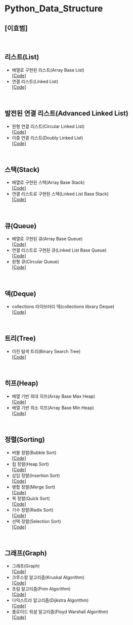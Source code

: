# Python_Data_Structure

##  [이효범]

<br/>

## 리스트(List)
- 배열로 구현된 리스트(Array Base List)<br/>
[[Code]](https://github.com/llhbum/Python_Data_Structure/blob/master/List/Array_Base_List.py)
- 연결 리스트(Linked List)<br/>
[[Code]](https://github.com/llhbum/Python_Data_Structure/blob/master/List/Linked_List.py)

<br/>

## 발전된 연결 리스트(Advanced Linked List)
- 원형 연결 리스트(Circular Linked List)<br/>
[[Code]](https://github.com/llhbum/Python_Data_Structure/blob/master/Advanced%20Linked%20List/Circular%20Linked%20List.py)
- 이중 연결 리스트(Doubly Linked List)<br/>
[[Code]](https://github.com/llhbum/Python_Data_Structure/blob/master/Advanced%20Linked%20List/DoublyLinkedList.py)

<br/>

## 스택(Stack)
- 배열로 구현된 스택(Array Base Stack)<br/>
[[Code]](https://github.com/llhbum/Python_Data_Structure/blob/master/Stack/arrayBaseStack.py)
- 연결 리스트로 구현된 스택(Linked List Base Stack)<br/>
[[Code]](https://github.com/llhbum/Python_Data_Structure/blob/master/Stack/LinkedListBaseStack.py)

<br/>

## 큐(Queue)
- 배열로 구현된 큐(Array Base Queue)<br/>
[[Code]]()
- 연결 리스트로 구현된 큐(Linked List Base Queue)<br/>
[[Code]]()
- 원형 큐(Circular Queue)<br/>
[[Code]]()

<br/>

## 덱(Deque)
- collections 라이브러리 덱(collections library Deque)<br/>
[[Code]]()

<br/>

## 트리(Tree)
- 이진 탐색 트리(Binary Search Tree)<br/>
[[Code]]()

<br/>

## 히프(Heap)
- 배열 기반 최대 히프(Array Base Max Heap)<br/>
[[Code]]()
- 배열 기반 최소 히프(Array Base Min Heap)<br/>
[[Code]]()

<br/>

## 정렬(Sorting)
- 버블 정렬(Bubble Sort)<br/>
[[Code]]()
- 힙 정렬(Heap Sort)<br/>
[[Code]]()
- 삽입 정렬(Insertion Sort)<br/>
[[Code]]()
- 병합 정렬(Merge Sort)<br/>
[[Code]]()
- 퀵 정렬(Quick Sort)<br/>
[[Code]]()
- 기수 정렬(Radix Sort)<br/>
[[Code]]()
- 선택 정렬(Selection Sort)<br/>
[[Code]]()

<br/>

## 그래프(Graph)
- 그래프(Graph)<br/>
[[Code]]()
- 크루스칼 알고리즘(Kruskal Algorithm)<br/>
[[Code]]()
- 프림 알고리즘(Prim Algorithm)<br/>
[[Code]]()
- 다익스트라 알고리즘(Dijkstra Algorithm)<br/>
[[Code]]()
- 플로이드 워셜 알고리즘(Floyd Warshall Algorithm)<br/>
[[Code]]()
